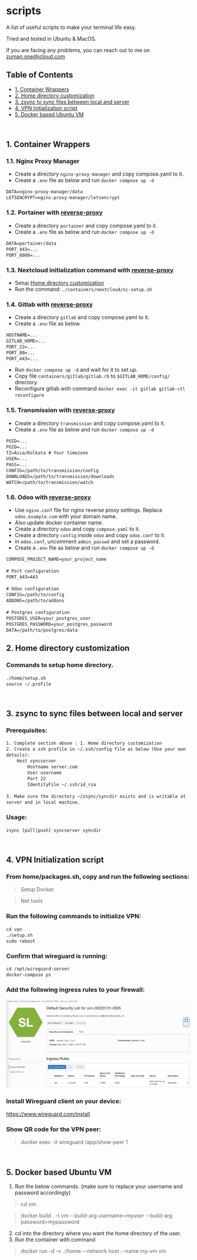 # scripts

A list of useful scripts to make your terminal life easy.

Tried and tested in Ubuntu & MacOS.

If you are facing any problems, you can reach out to me on zuman.one@icloud.com

## Table of Contents
- [1. Container Wrappers](#1-container-wrappers)
- [2. Home directory customization](#2-home-directory-customization)
- [3. zsync to sync files between local and server](#3-zsync-to-sync-files-between-local-and-server)
- [4. VPN Initialization script](#4-vpn-initialization-script)
- [5. Docker based Ubuntu VM](#5-docker-based-ubuntu-vm)

<br>

## 1. Container Wrappers

### 1.1. Nginx Proxy Manager
* Create a directory `nginx-proxy-manager` and copy compose.yaml to it.
* Create a `.env` file as below and run `docker compose up -d`
```
DATA=nginx-proxy-manager/data
LETSENCRYPT=nginx-proxy-manager/letsencrypt
```

### 1.2. Portainer with [reverse-proxy](https://github.com/zuman/common-proxy)
* Create a directory `portainer` and copy compose.yaml to it.
* Create a `.env` file as below and run `docker compose up -d`
```
DATA=portainer/data
PORT_443=...
PORT_8000=...
```

### 1.3. Nextcloud initialization command with [reverse-proxy](https://github.com/zuman/common-proxy)

* Setup  [Home directory customization](#1-home-directory-customization)
* Run the command: `./containers/nextcloud/nc-setup.sh`

### 1.4. Gitlab with [reverse-proxy](https://github.com/zuman/common-proxy)

* Create a directory `gitlab` and copy compose.yaml to it.
* Create a `.env` file as below.
```
HOSTNAME=...
GITLAB_HOME=...
PORT_22=...
PORT_80=...
PORT_443=...
```
* Run `docker compose up -d` and wait for it to set up.
* Copy file `containers/gitlab/gitlab.rb` to `$GITLAB_HOME/config/` directory.
* Reconfigure gitlab with command `docker exec -it gitlab gitlab-ctl reconfigure`


### 1.5. Transmission with [reverse-proxy](https://github.com/zuman/common-proxy)
* Create a directory `transmission` and copy compose.yaml to it.
* Create a `.env` file as below and run `docker compose up -d`
```
PUID=...
PGID=...
TZ=Asia/Kolkata # Your timezone
USER=...
PASS=...
CONFIG=/path/to/transmission/config
DOWNLOADS=/path/to/transmission/downloads
WATCH=/path/to/transmission/watch
```

### 1.6. Odoo with [reverse-proxy](https://github.com/zuman/common-proxy)
* Use `nginx.conf` file for nginx reverse proxy settings. Replace `odoo.example.com` with your domain name.
* Also update docker container name.
* Create a directory `odoo` and copy `compose.yaml` to it.
* Create a directory `config` inside `odoo` and copy `odoo.conf` to it.
* in `odoo.conf`, uncomment `admin_passwd` and set a password.
* Create a `.env` file as below and run `docker compose up -d`
```
COMPOSE_PROJECT_NAME=your_project_name

# Port configuration
PORT_443=443

# Odoo configuration
CONFIG=/path/to/config
ADDONS=/path/to/addons

# Postgres configuration
POSTGRES_USER=your_postgres_user
POSTGRES_PASSWORD=your_postgres_password
DATA=/path/to/postgres/data

```

## 2. Home directory customization

### Commands to setup home directory.
```
./home/setup.sh
source ~/.profile
```

<br>

## 3. zsync to sync files between local and server

### Prerequisites:
    1. Complete section above : 1. Home directory customization
    2. Create a ssh profile in ~/.ssh/config file as below (Use your own details):
        Host syncserver
            Hostname server.com
            User username
            Port 22
            IdentityFile ~/.ssh/id_rsa
    
    3. Make sure the directory ~/zsync/syncdir exists and is writable at server and in local machine.


### Usage:
```
zsync [pull|push] syncserver syncdir
```

<br>

## 4. VPN Initialization script

### From home/packages.sh, copy and run the following sections:
> Setup Docker

> Net tools

### Run the following commands to initialize VPN:
```
cd vpn
./setup.sh
sudo reboot
```
### Confirm that wireguard is running:
```
cd /opt/wireguard-server
docker-compose ps
```
### Add the following ingress rules to your firewall:
![Ingress rule](images/ingress.jpg)

### Install Wireguard client on your device:
https://www.wireguard.com/install

### Show QR code for the VPN peer:
>docker exec -it wireguard /app/show-peer 1

<br>

## 5. Docker based Ubuntu VM

1. Run the below commands. (make sure to replace your username and password accordingly)

>cd vm
 
>docker build . -t vm --build-arg username=myuser --build-arg password=mypassword

2. cd into the directory where you want the home directory of the user.
2. Run the container with command
>docker run -d -v .:/home --network host --name my-vm vm

<br>
